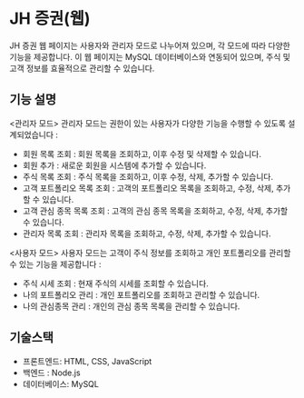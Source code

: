 # JH 증권(웹)
JH 증권 웹 페이지는 사용자와 관리자 모드로 나누어져 있으며, 각 모드에 따라 다양한 기능을 제공합니다. 
이 웹 페이지는 MySQL 데이터베이스와 연동되어 있으며, 주식 및 고객 정보를 효율적으로 관리할 수 있습니다.

## 기능 설명 
<관리자 모드>
관리자 모드는 권한이 있는 사용자가 다양한 기능을 수행할 수 있도록 설계되었습니다 :
* 회원 목록 조회 : 회원 목록을 조회하고, 이후 수정 및 삭제할 수 있습니다.
* 회원 추가 : 새로운 회원을 시스템에 추가할 수 있습니다.
* 주식 목록 조회 : 주식 목록을 조회하고, 이후 수정, 삭제, 추가할 수 있습니다.
* 고객 포트폴리오 목록 조회 : 고객의 포트폴리오 목록을 조회하고, 수정, 삭제, 추가할 수 있습니다.
* 고객 관심 종목 목록 조회 : 고객의 관심 종목 목록을 조회하고, 수정, 삭제, 추가할 수 있습니다.
* 관리자 목록 조회 : 관리자 목록을 조회하고, 수정, 삭제, 추가할 수 있습니다.

<사용자 모드>
사용자 모드는 고객이 주식 정보를 조회하고 개인 포트폴리오를 관리할 수 있는 기능을 제공합니다 :
* 주식 시세 조회 : 현재 주식의 시세를 조회할 수 있습니다.
* 나의 포트폴리오 관리 : 개인 포트폴리오를 조회하고 관리할 수 있습니다.
* 나의 관심종목 관리 : 개인의 관심 종목 목록을 관리할 수 있습니다.

## 기술스택
* 프론트엔드: HTML, CSS, JavaScript
* 백엔드 : Node.js
* 데이터베이스: MySQL

